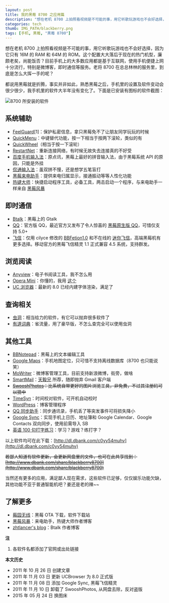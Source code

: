 ```yaml
---
layout: post
title: 我的黑莓 8700 之应用篇
description: "想在老机 8700 上拍照看视频是不可能的事，用它听歌玩游戏也不会好选择，因为它只有 16M 的 RAM 和 64M 的 ROM。这个配置大大落后于现在的热门机型，廉颇老矣，尚能饭否？目前手机上的大多数应用都是基于互联网，使用手机便捷上网十分流行，特别是微博客，即时通信等服务。"
categories: tech
thumb: IMG_PATH/blackberry.png
tags: [手机, 黑莓, "黑莓 8700"]
---
```


想在老机 8700 上拍照看视频是不可能的事，用它听歌玩游戏也不会好选择，因为它只有 16M 的 RAM 和 64M 的 ROM。这个配置大大落后于现在的热门机型，廉颇老矣，尚能饭否？目前手机上的大多数应用都是基于互联网，使用手机便捷上网十分流行，特别是微博客，即时通信等服务。老将 8700 在总总林林的服务里，到底是怎么大挥一手的呢？

都说用黑莓就是折腾，事实并非如此，熟悉黑莓之后，手机里的设置及软件变动会很少很少，我手机里的软件大半年没有变化了。下面是已安装有图标的软件截图：

![8700 所安装的软件]({{site.IMG_PATH}}/software-for-blackberry-8700.png)

## 系统辅助

* [FeelGuard](http://www.feelberry.com/2010/07/26/feelguard-1-02/)[1]：保护私密信息，拿只黑莓免不了让朋友同学玩玩的时候
* [QuickMenu](http://www.bbota.cn/list-3490.html)：中键替代功能，按一下相当于按两下滚轮，类似的有
* [QuickWheel](http://www.berrymail.cn/quickwheel-v1-for-blackberry-by-berrymail.html)（相当于按一下滚轮）
* [RestartNet](http://compactbyte.com/)：重新连接网络，有时候无故失去连接真的不好受
* [百度手机输入法](http://bbs.maxpda.com/thread-524461-1-1.html)：原点讯，黑莓上最好的拼音输入法，由于黑莓系统 API 的原因，只能是外挂
* [侃通输入法](http://www.eodteam.cc/?category_name=canto)：虽双拼不慢，还是想学五笔盲打
* [黑莓来电助手](http://bbdev.org/2011/01/callassistant_1_4_7/)：提供来电归属显示，接通振动等等人性化功能
* [热键大师](http://bbdev.org/2010/11/keymaster2_0/)：快捷启动程序工具，必备工具，两击启动一个程序，与来电助手一样来自 [黑莓风暴](http://bbdev.org/)

## 即时通信

* [Btalk](http://zhtlancer.com/)：黑莓上的 Gtalk
* [QQ](http://mobile.qq.com/m/BlackBerry/8700/mqq)：官方版 QQ，最近官方又发布了令人惊喜的 [黑莓原生版 QQ](http://reteng.qq.com/info/12599.html)，可惜仅支持 5.0+
* [飞信](http://feixin.10086.cn/download/mobileclient/platformclientlist/Blackberry)：仅用 cilyce 修改的 [BBFetion1.0](http://www.bber.info/post/bbfetion) 和不在线的 [迷你飞信](http://www.tookle.tk/)，高端黑莓机有更多选择。移动官方的黑莓飞信精灵 1.1 正式兼容 4.5 系统，支持群发。

## 浏览阅读

* [Anyview](http://anyview.net/)：电子书阅读工具，我不怎么用
* [Opera Mini](http://www.opera.com/mobile/)：你懂的，我用 [这个](http://www.feelberry.com/2011/03/21/opera-international/)
* [UC 浏览器](http://www.uc.cn/product/product_browser.shtml)：最新的 8.0 已经内建字体渲染，满足了

## 查询相关

* [虫洞](http://uzoo.cn/)：相当给力的软件，有它可以抛弃很多软件了
* [有道词典](http://berrycn.com/News/BBSoft/2009/1122/update-perfect-dictionary-translation-software-phone-ethics-dictionary-v1-0-4-for-blackberry.html)：省流量，用了豪华版，不怎么查完全可以使用虫洞

## 其他工具

* [BBNotepad](http://www.coolove.pcriot.com/)：黑莓上的文本编辑工具
* [Google Maps](http://www.google.com/mobile/maps/)：手机地图定位，只可惜不支持离线数据库（8700 也只能说笑）
* [MoWriter](http://www.mowriter.com/default1.html)：微博客管理工具，目前支持新浪微博，街旁，做啥
* [SmartMail](http://www.021systems.com/cn/smartmail/)：[天毅兄](http://blog.fooleap.org/the-complex-of-blackberry.html#comment-459) 所荐，随即抛弃 Gmail 客户端
* <del>[SwooshPhotos](http://swooshsoftware.com/)：比系统自带更好的图片浏览工具，非免费，不过其注册码可以猜中</del>
* [TimeSyn](http://www.berryol.com/tag/timesyn)：时间校对软件，可开机自动校时
* [WordPress](http://wordpress.org/)：博客管理程序
* [QQ 同步助手](http://pim.qq.com/)：同步通讯录，手机丢了等突发事件可将损失降小
* [Google Sync](http://www.google.com/sync/blackberry.html)：实现手机上日历、地址簿和 Google Calendar、Google Contacts 双向同步，使用前需导入 SB
* [英语 100 句打字练习](http://www.feelberry.com/2010/12/07/exercise/)：学习？游戏？练打字？

以上软件均可在此下载：[http://dl.dbank.com/c0yy54muhv](http://dl.dbank.com/c0yy54muhv)

~~若鄙人知道有软件更新，会更新网盘里的文件，也可在此共享找到：[http://www.dbank.com/share/blackberry8700](http://www.dbank.com/share/blackberry8700)~~

当然还有更多的应用，满足鄙人现在需求，这些软件已足够，仅仅娱乐功能欠缺，其他功能不亚于普通智能机吧？姜还是老的辣~~

## 了解更多

* [莓园无线](http://www.bbota.cn/)：黑莓 OTA 下载，软件下载站
* [黑莓风暴](http://bbdev.org/)：来电助手，热键大师作者博客
* [zhtlancer's blog](http://zhtlancer.com)：Btalk 作者博客

**注**

1. 各软件名都添加了官网或出处链接

**本文历史**

* 2011 年 10 月 26 日 创建文章
* 2011 年 11 月 03 日 更新 UCBrowser 为 8.0 正式版
* 2011 年 11 月 08 日 添加 Google Sync, 黑莓飞信精灵
* 2011 年 11 月 10 日 卸载了 SwooshPhotos, 从网盘去除，反对盗版
* 2015 年 05 月 24 日 换图床

